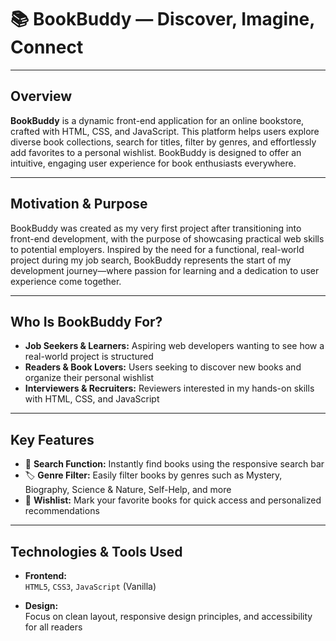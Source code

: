 # 📚 BookBuddy — Discover, Imagine, Connect

---

## Overview

**BookBuddy** is a dynamic front-end application for an online bookstore, crafted with HTML, CSS, and JavaScript. This platform helps users explore diverse book collections, search for titles, filter by genres, and effortlessly add favorites to a personal wishlist. BookBuddy is designed to offer an intuitive, engaging user experience for book enthusiasts everywhere.

---

## Motivation & Purpose

BookBuddy was created as my very first project after transitioning into front-end development, with the purpose of showcasing practical web skills to potential employers. Inspired by the need for a functional, real-world project during my job search, BookBuddy represents the start of my development journey—where passion for learning and a dedication to user experience come together.

---

## Who Is BookBuddy For?

- **Job Seekers & Learners:** Aspiring web developers wanting to see how a real-world project is structured
- **Readers & Book Lovers:** Users seeking to discover new books and organize their personal wishlist
- **Interviewers & Recruiters:** Reviewers interested in my hands-on skills with HTML, CSS, and JavaScript

---

## Key Features

- 🔎 **Search Function:** Instantly find books using the responsive search bar  
- 🏷 **Genre Filter:** Easily filter books by genres such as Mystery, Biography, Science & Nature, Self-Help, and more  
- 💖 **Wishlist:** Mark your favorite books for quick access and personalized recommendations

---

## Technologies & Tools Used

- **Frontend:**  
  `HTML5`, `CSS3`, `JavaScript` (Vanilla)

- **Design:**  
  Focus on clean layout, responsive design principles, and accessibility for all readers


